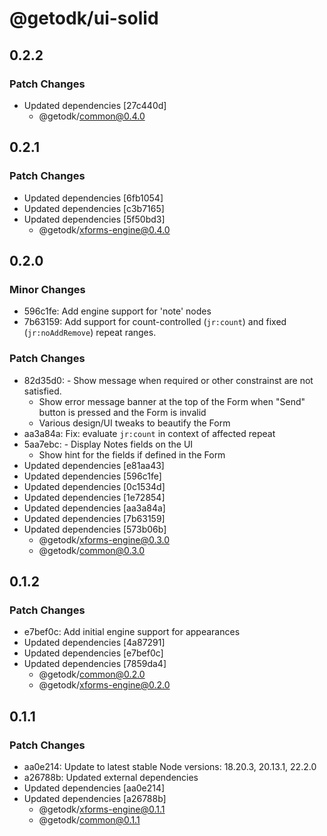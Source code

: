 # @getodk/ui-solid

## 0.2.2

### Patch Changes

- Updated dependencies [27c440d]
  - @getodk/common@0.4.0

## 0.2.1

### Patch Changes

- Updated dependencies [6fb1054]
- Updated dependencies [c3b7165]
- Updated dependencies [5f50bd3]
  - @getodk/xforms-engine@0.4.0

## 0.2.0

### Minor Changes

- 596c1fe: Add engine support for 'note' nodes
- 7b63159: Add support for count-controlled (`jr:count`) and fixed (`jr:noAddRemove`) repeat ranges.

### Patch Changes

- 82d35d0: - Show message when required or other constrainst are not satisfied.
  - Show error message banner at the top of the Form when "Send" button is pressed and the Form is invalid
  - Various design/UI tweaks to beautify the Form
- aa3a84a: Fix: evaluate `jr:count` in context of affected repeat
- 5aa7ebc: - Display Notes fields on the UI
  - Show hint for the fields if defined in the Form
- Updated dependencies [e81aa43]
- Updated dependencies [596c1fe]
- Updated dependencies [0c1534d]
- Updated dependencies [1e72854]
- Updated dependencies [aa3a84a]
- Updated dependencies [7b63159]
- Updated dependencies [573b06b]
  - @getodk/xforms-engine@0.3.0
  - @getodk/common@0.3.0

## 0.1.2

### Patch Changes

- e7bef0c: Add initial engine support for appearances
- Updated dependencies [4a87291]
- Updated dependencies [e7bef0c]
- Updated dependencies [7859da4]
  - @getodk/common@0.2.0
  - @getodk/xforms-engine@0.2.0

## 0.1.1

### Patch Changes

- aa0e214: Update to latest stable Node versions: 18.20.3, 20.13.1, 22.2.0
- a26788b: Updated external dependencies
- Updated dependencies [aa0e214]
- Updated dependencies [a26788b]
  - @getodk/xforms-engine@0.1.1
  - @getodk/common@0.1.1
